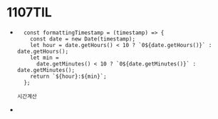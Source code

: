 # 1107TIL



* ```
    const formattingTimestamp = (timestamp) => {
      const date = new Date(timestamp);
      let hour = date.getHours() < 10 ? `0${date.getHours()}` : date.getHours();
      let min =
        date.getMinutes() < 10 ? `0${date.getMinutes()}` : date.getMinutes();
      return `${hour}:${min}`;
    };
    
  시간계산
  ```

* 

